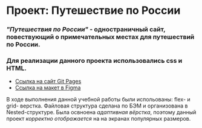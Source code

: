 # Проект: Путешествие по России

### *"Путешествия по России"* - одностраничный сайт, повествующий о примечательных местах для путешествий по России.
### Для реализации данного проекта использовались css и HTML.

* [Ссылка на сайт Git Pages](https://odettnix.github.io/russian-travel/)
* [Ссылка на макет в Figma](https://www.figma.com/file/5S2WSbEFL6awjVWJ0NWL8Q/Sprint-3_-Russia-_-desktop-mobile?node-id=28503%3A0)

В ходе выполнения данной учебной работы были испольованы: flex- и grid- верстка.
Файловая структура сделана по БЭМ и организована в Nested-структуре.
Была освноена *адаптивная вёрстка*, поэтому данный проект *корректно отображается* на на экранах популярных размеров.
